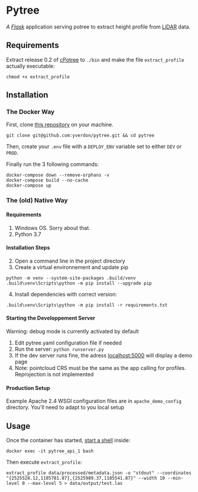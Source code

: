 # Pytree

_A [Flask](http://flask.pocoo.org/)_ application serving potree to extract
height profile from [LiDAR](https://en.wikipedia.org/wiki/Lidar) data.


## Requirements
Extract release 0.2 of [cPotree](https://github.com/potree/CPotree/releases/tag/0.2)
to `./bin` and make the file `extract_profile` actually executable:

```
chmod +x extract_profile
```


## Installation

### The Docker Way

First, clone [this repository](https://github.com/yverdon/pytree) on your machine.

```
git clone git@github.com:yverdon/pytree.git && cd pytree
```

Then, create your `.env` file with a `DEPLOY_ENV` variable set to either `DEV`
or `PROD`.

Finally run the 3 following commands:    

```
docker-compose down --remove-orphans -v  
docker-compose build --no-cache  
docker-compose up
```


### The (old) Native Way

#### Requirements

1. Windows OS. Sorry about that.
2. Python 3.7

#### Installation Steps


2. Open a command line in the project directory
3. Create a virtual environnement and update pip

```
python -m venv --system-site-packages .build/venv
.build\venv\Scripts\python -m pip install --upgrade pip
```

4. Install dependencies with correct version:

```
.build\venv\Scripts\python -m pip install -r requirements.txt
```

#### Starting the Developpement Server

Warning: debug mode is currently activated by default

1. Edit pytree.yaml configuration file if needed
2. Run the server: `python runserver.py`
3. If the dev server runs fine, the adress [localhost:5000](localhost:5000) will display a demo page
4. Note: pointcloud CRS must be the same as the app calling for profiles. Reprojection is not implemented

#### Production Setup

Example Apache 2.4 WSGI configuration files are in `apache_demo_config` directory.
You'll need to adapt to you local setup


## Usage
Once the container has started, [start a shell](https://docs.docker.com/engine/reference/commandline/exec/) inside:

```
docker exec -it pytree_api_1 bash
```

Then execute `extract_profile`:    

```
extract_profile data/processed/metadata.json -o "stdout" --coordinates "{2525528.12,1185781.87},{2525989.37,1185541.87}" --width 10 --min-level 0 --max-level 5 > data/output/test.las
```